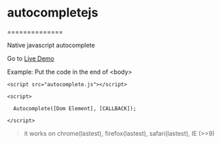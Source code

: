 # autocompletejs
==============

Native javascript autocomplete

Go to [Live Demo](http://demo-localhost/demos/autocomplete/)

Example:
Put the code in the end of &lt;body&gt;

    <script src="autocomplete.js"></script>
  
    <script>
  
      Autocomplete([Dom Element], [CALLBACK]);
            
    </script>
  
  
> it works on chrome(lastest), firefox(lastest), safari(lastest), IE (>=9)
